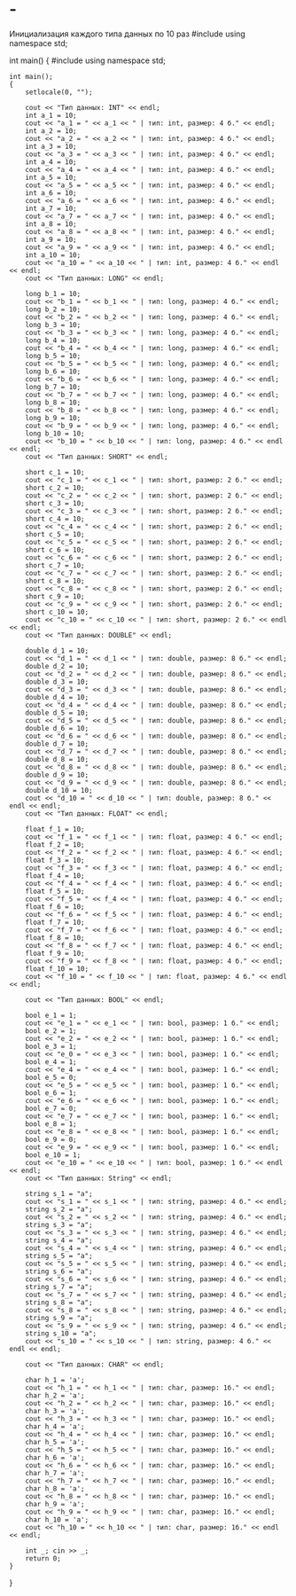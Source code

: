 # -
Инициализация каждого типа данных по 10 раз
#include <iostream>
using namespace std;

int main()
{
#include <iostream>
    using namespace std;

    int main();
    {
        setlocale(0, "");

        cout << "Тип данных: INT" << endl;
        int a_1 = 10;
        cout << "a_1 = " << a_1 << " | тип: int, размер: 4 б." << endl;
        int a_2 = 10;
        cout << "a_2 = " << a_2 << " | тип: int, размер: 4 б." << endl;
        int a_3 = 10;
        cout << "a_3 = " << a_3 << " | тип: int, размер: 4 б." << endl;
        int a_4 = 10;
        cout << "a_4 = " << a_4 << " | тип: int, размер: 4 б." << endl;
        int a_5 = 10;
        cout << "a_5 = " << a_5 << " | тип: int, размер: 4 б." << endl;
        int a_6 = 10;
        cout << "a_6 = " << a_6 << " | тип: int, размер: 4 б." << endl;
        int a_7 = 10;
        cout << "a_7 = " << a_7 << " | тип: int, размер: 4 б." << endl;
        int a_8 = 10;
        cout << "a_8 = " << a_8 << " | тип: int, размер: 4 б." << endl;
        int a_9 = 10;
        cout << "a_9 = " << a_9 << " | тип: int, размер: 4 б." << endl;
        int a_10 = 10;
        cout << "a_10 = " << a_10 << " | тип: int, размер: 4 б." << endl << endl;
        cout << "Тип данных: LONG" << endl;

        long b_1 = 10;
        cout << "b_1 = " << b_1 << " | тип: long, размер: 4 б." << endl;
        long b_2 = 10;
        cout << "b_2 = " << b_2 << " | тип: long, размер: 4 б." << endl;
        long b_3 = 10;
        cout << "b_3 = " << b_3 << " | тип: long, размер: 4 б." << endl;
        long b_4 = 10;
        cout << "b_4 = " << b_4 << " | тип: long, размер: 4 б." << endl;
        long b_5 = 10;
        cout << "b_5 = " << b_5 << " | тип: long, размер: 4 б." << endl;
        long b_6 = 10;
        cout << "b_6 = " << b_6 << " | тип: long, размер: 4 б." << endl;
        long b_7 = 10;
        cout << "b_7 = " << b_7 << " | тип: long, размер: 4 б." << endl;
        long b_8 = 10;
        cout << "b_8 = " << b_8 << " | тип: long, размер: 4 б." << endl;
        long b_9 = 10;
        cout << "b_9 = " << b_9 << " | тип: long, размер: 4 б." << endl;
        long b_10 = 10;
        cout << "b_10 = " << b_10 << " | тип: long, размер: 4 б." << endl << endl;
        cout << "Тип данных: SHORT" << endl;

        short c_1 = 10;
        cout << "c_1 = " << c_1 << " | тип: short, размер: 2 б." << endl;
        short c_2 = 10;
        cout << "c_2 = " << c_2 << " | тип: short, размер: 2 б." << endl;
        short c_3 = 10;
        cout << "c_3 = " << c_3 << " | тип: short, размер: 2 б." << endl;
        short c_4 = 10;
        cout << "c_4 = " << c_4 << " | тип: short, размер: 2 б." << endl;
        short c_5 = 10;
        cout << "c_5 = " << c_5 << " | тип: short, размер: 2 б." << endl;
        short c_6 = 10;
        cout << "c_6 = " << c_6 << " | тип: short, размер: 2 б." << endl;
        short c_7 = 10;
        cout << "c_7 = " << c_7 << " | тип: short, размер: 2 б." << endl;
        short c_8 = 10;
        cout << "c_8 = " << c_8 << " | тип: short, размер: 2 б." << endl;
        short c_9 = 10;
        cout << "c_9 = " << c_9 << " | тип: short, размер: 2 б." << endl;
        short c_10 = 10;
        cout << "c_10 = " << c_10 << " | тип: short, размер: 2 б." << endl << endl;
        cout << "Тип данных: DOUBLE" << endl;

        double d_1 = 10;
        cout << "d_1 = " << d_1 << " | тип: double, размер: 8 б." << endl;
        double d_2 = 10;
        cout << "d_2 = " << d_2 << " | тип: double, размер: 8 б." << endl;
        double d_3 = 10;
        cout << "d_3 = " << d_3 << " | тип: double, размер: 8 б." << endl;
        double d_4 = 10;
        cout << "d_4 = " << d_4 << " | тип: double, размер: 8 б." << endl;
        double d_5 = 10;
        cout << "d_5 = " << d_5 << " | тип: double, размер: 8 б." << endl;
        double d_6 = 10;
        cout << "d_6 = " << d_6 << " | тип: double, размер: 8 б." << endl;
        double d_7 = 10;
        cout << "d_7 = " << d_7 << " | тип: double, размер: 8 б." << endl;
        double d_8 = 10;
        cout << "d_8 = " << d_8 << " | тип: double, размер: 8 б." << endl;
        double d_9 = 10;
        cout << "d_9 = " << d_9 << " | тип: double, размер: 8 б." << endl;
        double d_10 = 10;
        cout << "d_10 = " << d_10 << " | тип: double, размер: 8 б." << endl << endl;
        cout << "Тип данных: FLOAT" << endl;

        float f_1 = 10;
        cout << "f_1 = " << f_1 << " | тип: float, размер: 4 б." << endl;
        float f_2 = 10;
        cout << "f_2 = " << f_2 << " | тип: float, размер: 4 б." << endl;
        float f_3 = 10;
        cout << "f_3 = " << f_3 << " | тип: float, размер: 4 б." << endl;
        float f_4 = 10;
        cout << "f_4 = " << f_4 << " | тип: float, размер: 4 б." << endl;
        float f_5 = 10;
        cout << "f_5 = " << f_4 << " | тип: float, размер: 4 б." << endl;
        float f_6 = 10;
        cout << "f_6 = " << f_5 << " | тип: float, размер: 4 б." << endl;
        float f_7 = 10;
        cout << "f_7 = " << f_6 << " | тип: float, размер: 4 б." << endl;
        float f_8 = 10;
        cout << "f_8 = " << f_7 << " | тип: float, размер: 4 б." << endl;
        float f_9 = 10;
        cout << "f_9 = " << f_8 << " | тип: float, размер: 4 б." << endl;
        float f_10 = 10;
        cout << "f_10 = " << f_10 << " | тип: float, размер: 4 б." << endl << endl;

        cout << "Тип данных: BOOL" << endl;

        bool e_1 = 1;
        cout << "e_1 = " << e_1 << " | тип: bool, размер: 1 б." << endl;
        bool e_2 = 1;
        cout << "e_2 = " << e_2 << " | тип: bool, размер: 1 б." << endl;
        bool e_3 = 1;
        cout << "e_0 = " << e_3 << " | тип: bool, размер: 1 б." << endl;
        bool e_4 = 1;
        cout << "e_4 = " << e_4 << " | тип: bool, размер: 1 б." << endl;
        bool e_5 = 0;
        cout << "e_5 = " << e_5 << " | тип: bool, размер: 1 б." << endl;
        bool e_6 = 1;
        cout << "e_6 = " << e_6 << " | тип: bool, размер: 1 б." << endl;
        bool e_7 = 0;
        cout << "e_7 = " << e_7 << " | тип: bool, размер: 1 б." << endl;
        bool e_8 = 1;
        cout << "e_8 = " << e_8 << " | тип: bool, размер: 1 б." << endl;
        bool e_9 = 0;
        cout << "e_9 = " << e_9 << " | тип: bool, размер: 1 б." << endl;
        bool e_10 = 1;
        cout << "e_10 = " << e_10 << " | тип: bool, размер: 1 б." << endl << endl;
        cout << "Тип данных: String" << endl;

        string s_1 = "a";
        cout << "s_1 = " << s_1 << " | тип: string, размер: 4 б." << endl;
        string s_2 = "a";
        cout << "s_2 = " << s_2 << " | тип: string, размер: 4 б." << endl;
        string s_3 = "a";
        cout << "s_3 = " << s_3 << " | тип: string, размер: 4 б." << endl;
        string s_4 = "a";
        cout << "s_4 = " << s_4 << " | тип: string, размер: 4 б." << endl;
        string s_5 = "a";
        cout << "s_5 = " << s_5 << " | тип: string, размер: 4 б." << endl;
        string s_6 = "a";
        cout << "s_6 = " << s_6 << " | тип: string, размер: 4 б." << endl;
        string s_7 = "a";
        cout << "s_7 = " << s_7 << " | тип: string, размер: 4 б." << endl;
        string s_8 = "a";
        cout << "s_8 = " << s_8 << " | тип: string, размер: 4 б." << endl;
        string s_9 = "a";
        cout << "s_9 = " << s_9 << " | тип: string, размер: 4 б." << endl;
        string s_10 = "a";
        cout << "s_10 = " << s_10 << " | тип: string, размер: 4 б." << endl << endl;

        cout << "Тип данных: CHAR" << endl;

        char h_1 = 'a';
        cout << "h_1 = " << h_1 << " | тип: char, размер: 1б." << endl;
        char h_2 = 'a';
        cout << "h_2 = " << h_2 << " | тип: char, размер: 1б." << endl;
        char h_3 = 'a';
        cout << "h_3 = " << h_3 << " | тип: char, размер: 1б." << endl;
        char h_4 = 'a';
        cout << "h_4 = " << h_4 << " | тип: char, размер: 1б." << endl;
        char h_5 = 'a';
        cout << "h_5 = " << h_5 << " | тип: char, размер: 1б." << endl;
        char h_6 = 'a';
        cout << "h_6 = " << h_6 << " | тип: char, размер: 1б." << endl;
        char h_7 = 'a';
        cout << "h_7 = " << h_7 << " | тип: char, размер: 1б." << endl;
        char h_8 = 'a';
        cout << "h_8 = " << h_8 << " | тип: char, размер: 1б." << endl;
        char h_9 = 'a';
        cout << "h_9 = " << h_9 << " | тип: char, размер: 1б." << endl;
        char h_10 = 'a';
        cout << "h_10 = " << h_10 << " | тип: char, размер: 1б." << endl << endl;

        int _; cin >> _;
        return 0;
    }
}

